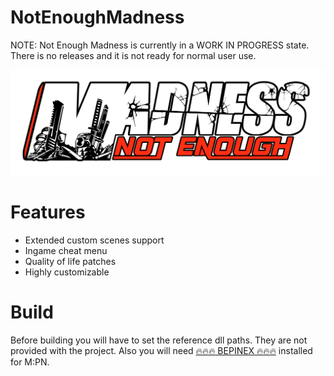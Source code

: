 # NotEnoughMadness
NOTE: Not Enough Madness is currently in a WORK IN PROGRESS state. 
There is no releases and it is not ready for
normal user use. 

![The logo of Not Enough Madness](./NotEnoughMadness.png)

# Features
* Extended custom scenes support
* Ingame cheat menu
* Quality of life patches
* Highly customizable

# Build
Before building you will have to set the reference dll paths. They are not provided with the project. Also you will need [🔥🔥🔥 BEPINEX 🔥🔥🔥](https://github.com/bepinex/bepinex/releases) installed for M:PN.